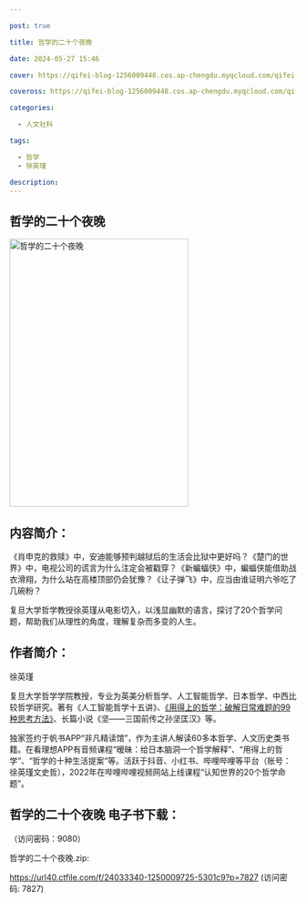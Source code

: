 ```yaml
---

post: true

title: 哲学的二十个夜晚

date: 2024-05-27 15:46

cover: https://qifei-blog-1256009448.cos.ap-chengdu.myqcloud.com/qifei-blog/66060a2a9f345e8d03b9fd79.jpg

coveross: https://qifei-blog-1256009448.cos.ap-chengdu.myqcloud.com/qifei-blog/66060a2a9f345e8d03b9fd79.jpg

categories:

  - 人文社科

tags:

  - 哲学
  - 徐英瑾

description:
---
```


## 哲学的二十个夜晚
<img alt="哲学的二十个夜晚 " class="aligncenter loaded" data-was-processed="true" decoding="async" fetchpriority="high" height="471" src="https://qifei-blog-1256009448.cos.ap-chengdu.myqcloud.com/qifei-blog/66060a2a9f345e8d03b9fd79.jpg" style="cursor: zoom-in;" width="314"/>

## 内容简介：

《肖申克的救赎》中，安迪能够预判越狱后的生活会比狱中更好吗？《楚门的世界》中，电视公司的谎言为什么注定会被戳穿？《新蝙蝠侠》中，蝙蝠侠能借助战衣滑翔，为什么站在高楼顶部仍会犹豫？《让子弹飞》中，应当由谁证明六爷吃了几碗粉？

复旦大学哲学教授徐英瑾从电影切入，以浅显幽默的语言，探讨了20个哲学问题，帮助我们从理性的角度，理解复杂而多变的人生。

## 作者简介：

徐英瑾

复旦大学哲学学院教授，专业为英美分析哲学、人工智能哲学、日本哲学、中西比较哲学研究。著有《人工智能哲学十五讲》、<a href="https://www.huibooks.com/18028.html">《用得上的哲学：破解日常难题的99种思考方法》</a>、长篇小说《坚——三国前传之孙坚匡汉》等。

独家签约于帆书APP“非凡精读馆”，作为主讲人解读60多本哲学、人文历史类书籍。在看理想APP有音频课程“暧昧：给日本脑洞一个哲学解释”、“用得上的哲学”、“哲学的十种生活提案“等。活跃于抖音、小红书、哔哩哔哩等平台（账号：徐英瑾文史哲），2022年在哔哩哔哩视频网站上线课程“认知世界的20个哲学命题”。

## 哲学的二十个夜晚 电子书下载：

 （访问密码：9080）

哲学的二十个夜晚.zip: 

https://url40.ctfile.com/f/24033340-1250009725-5301c9?p=7827 (访问密码: 7827)
